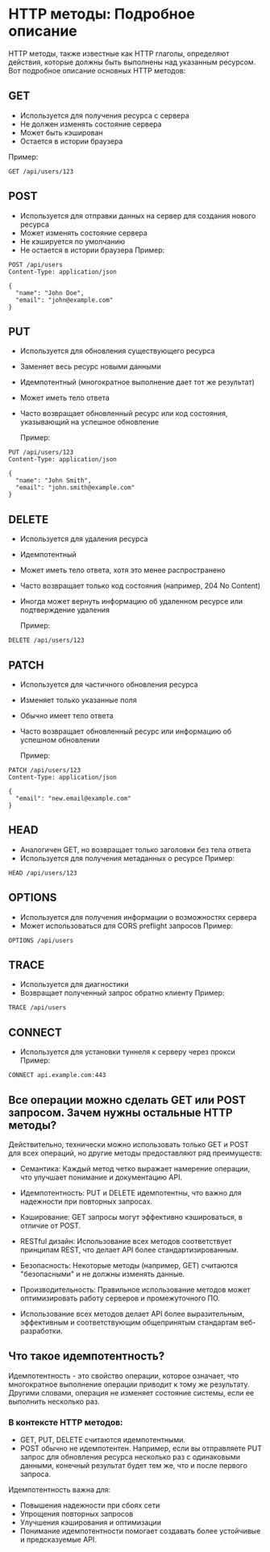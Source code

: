 # HTTP методы: Подробное описание

HTTP методы, также известные как HTTP глаголы, определяют действия, которые должны быть выполнены над указанным ресурсом. Вот подробное описание основных HTTP методов:

## GET

- Используется для получения ресурса с сервера
- Не должен изменять состояние сервера
- Может быть кэширован
- Остается в истории браузера

Пример:

```http
GET /api/users/123
```

## POST

- Используется для отправки данных на сервер для создания нового ресурса
- Может изменять состояние сервера
- Не кэшируется по умолчанию
- Не остается в истории браузера
  Пример:

```http
POST /api/users
Content-Type: application/json

{
  "name": "John Doe",
  "email": "john@example.com"
}
```

## PUT

- Используется для обновления существующего ресурса
- Заменяет весь ресурс новыми данными
- Идемпотентный (многократное выполнение дает тот же результат)
- Может иметь тело ответа
- Часто возвращает обновленный ресурс или код состояния, указывающий на успешное обновление

  Пример:

```http
PUT /api/users/123
Content-Type: application/json

{
  "name": "John Smith",
  "email": "john.smith@example.com"
}
```

## DELETE

- Используется для удаления ресурса
- Идемпотентный
- Может иметь тело ответа, хотя это менее распространено
- Часто возвращает только код состояния (например, 204 No Content)
- Иногда может вернуть информацию об удаленном ресурсе или подтверждение удаления

  Пример:

```http
DELETE /api/users/123
```

## PATCH

- Используется для частичного обновления ресурса
- Изменяет только указанные поля
- Обычно имеет тело ответа
- Часто возвращает обновленный ресурс или информацию об успешном обновлении

  Пример:

```http
PATCH /api/users/123
Content-Type: application/json

{
  "email": "new.email@example.com"
}
```

## HEAD

- Аналогичен GET, но возвращает только заголовки без тела ответа
- Используется для получения метаданных о ресурсе
  Пример:

```http
HEAD /api/users/123
```

## OPTIONS

- Используется для получения информации о возможностях сервера
- Может использоваться для CORS preflight запросов
  Пример:

```http
OPTIONS /api/users
```

## TRACE

- Используется для диагностики
- Возвращает полученный запрос обратно клиенту
  Пример:

```http
TRACE /api/users
```

## CONNECT

- Используется для установки туннеля к серверу через прокси
  Пример:

```http
CONNECT api.example.com:443
```

## Все операции можно сделать GET или POST запросом. Зачем нужны остальные HTTP методы?

Действительно, технически можно использовать только GET и POST для всех операций, но другие методы предоставляют ряд преимуществ:

- Семантика: Каждый метод четко выражает намерение операции, что улучшает понимание и документацию API.

- Идемпотентность: PUT и DELETE идемпотентны, что важно для надежности при повторных запросах.

- Кэширование: GET запросы могут эффективно кэшироваться, в отличие от POST.

- RESTful дизайн: Использование всех методов соответствует принципам REST, что делает API более стандартизированным.

- Безопасность: Некоторые методы (например, GET) считаются "безопасными" и не должны изменять данные.

- Производительность: Правильное использование методов может оптимизировать работу серверов и промежуточного ПО.

- Использование всех методов делает API более выразительным, эффективным и соответствующим общепринятым стандартам веб-разработки.

## Что такое идемпотентность?

Идемпотентность - это свойство операции, которое означает, что многократное выполнение операции приводит к тому же результату. Другими словами, операция не изменяет состояние системы, если ее выполнить несколько раз.

### В контексте HTTP методов:

- GET, PUT, DELETE считаются идемпотентными.
- POST обычно не идемпотентен.
  Например, если вы отправляете PUT запрос для обновления ресурса несколько раз с одинаковыми данными, конечный результат будет тем же, что и после первого запроса.

Идемпотентность важна для:

- Повышения надежности при сбоях сети
- Упрощения повторных запросов
- Улучшения кэширования и оптимизации
- Понимание идемпотентности помогает создавать более устойчивые и предсказуемые API.
